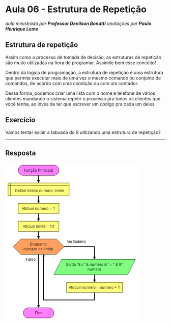 # Aula 06 - Estrutura de Repetição

_aula ministrada por **Professor Denilson Bonatti**_
_anotações por **Paulo Henrique Leme**_

## Estrutura de repetição

Assim como o processo de tomada de decisão, as estruturas de repetição são muito utilizadas na hora de programar. Assimile bem esse conceito!

Dentro da lógica de programação, a estrutura de repetição é uma estrutura que permite executar mais de uma vez o mesmo comando ou conjunto de comandos, de acordo com uma condição ou com um contador.

Dessa forma, podemos criar uma lista com o nome e telefone de vários clientes mandando o sistema repetir o processo pra todos os clientes que você tenha, ao invés de ter que escrever um código pra cada um deles.

## Exercício

Vamos tentar exibir a tabuada do 9 utilizando uma estrutura de repetição?

---
## Resposta

![Tabuada do 9](https://github.com/PauloHLeme/Estudos_Bootcamp_DIO_Santander/blob/master/L%C3%B3gica%20de%20Programa%C3%A7%C3%A3o/Imagens/tabuada_do_nove.png)
